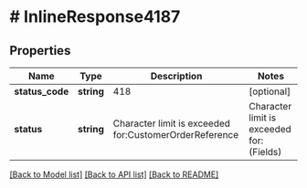 # # InlineResponse4187

## Properties

Name | Type | Description | Notes
------------ | ------------- | ------------- | -------------
**status_code** | **string** | 418 | [optional]
**status** | **string** | Character limit is exceeded for:CustomerOrderReference |  Character limit is exceeded for:(Fields) | [optional]

[[Back to Model list]](../../README.md#models) [[Back to API list]](../../README.md#endpoints) [[Back to README]](../../README.md)
